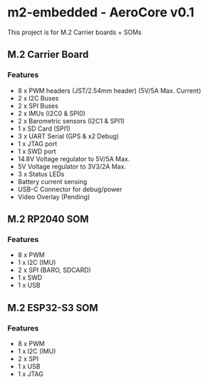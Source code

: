 # m2-embedded - AeroCore v0.1
This project is for M.2 Carrier boards + SOMs

## M.2 Carrier Board 
### Features
- 8 x PWM headers (JST/2.54mm header) (5V/5A Max. Current)
- 2 x I2C Buses
- 2 x SPI Buses
- 2 x IMUs (I2C0 & SPI0)
- 2 x Barometric sensors (I2C1 & SPI1)
- 1 x SD Card (SPI1)
- 3 x UART Serial (GPS & x2 Debug)
- 1 x JTAG port
- 1 x SWD port
- 14.8V Voltage regulator to 5V/5A Max.
- 5V Voltage regulator to 3V3/2A Max.
- 3 x Status LEDs
- Battery current sensing
- USB-C Connector for debug/power
- Video Overlay (Pending)

## M.2 RP2040 SOM
### Features
- 8 x PWM
- 1 x I2C (IMU)
- 2 x SPI (BARO, SDCARD)
- 1 x SWD
- 1 x USB

## M.2 ESP32-S3 SOM
### Features
- 8 x PWM
- 1 x I2C (IMU)
- 2 x SPI
- 1 x USB
- 1 x JTAG

